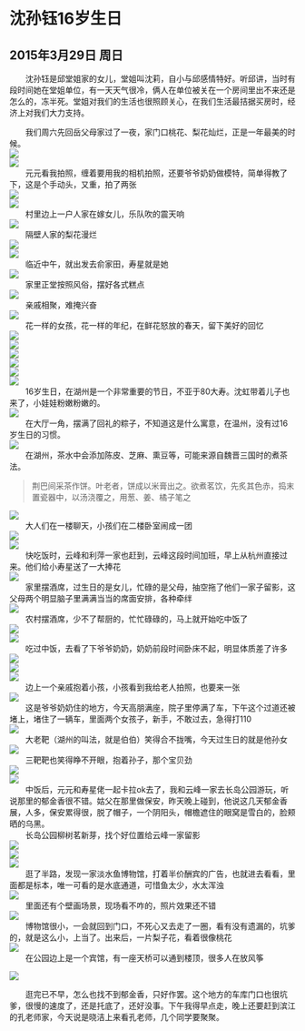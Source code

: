 沈孙钰16岁生日
=======================

2015年3月29日 周日
-----------------------
　　沈孙钰是邱堂姐家的女儿，堂姐叫沈莉，自小与邱感情特好。听邱讲，当时有段时间她在堂姐单位，有一天天气很冷，俩人在单位被关在一个房间里出不来还是怎么的，冻半死。堂姐对我们的生活也很照顾关心，在我们生活最拮据买房时，经济上对我们大力支持。

　　我们周六先回岳父母家过了一夜，家门口桃花、梨花灿烂，正是一年最美的时候。  
![]({{site.url}}/assets/blog-images/002/sm001.JPG)  
![]({{site.url}}/assets/blog-images/002/sm004.JPG)  
　　元元看我拍照，缠着要用我的相机拍照，还要爷爷奶奶做模特，简单得教了下，这是个手动头，又重，拍了两张  
![]({{site.url}}/assets/blog-images/002/sm002.JPG)  
![]({{site.url}}/assets/blog-images/002/sm003.JPG)  
　　村里边上一户人家在嫁女儿，乐队吹的震天响  
![]({{site.url}}/assets/blog-images/002/sm005.JPG)  
　　隔壁人家的梨花漫烂  
![]({{site.url}}/assets/blog-images/002/sm006.JPG)  
![]({{site.url}}/assets/blog-images/002/sm007.JPG)  
　　临近中午，就出发去俞家田，寿星就是她  
![]({{site.url}}/assets/blog-images/002/sm010.JPG)  
　　家里正堂按照风俗，摆好各式糕点  
![]({{site.url}}/assets/blog-images/002/sm011.JPG)  
　　亲戚相聚，难掩兴奋  
![]({{site.url}}/assets/blog-images/002/sm012.JPG)  
　　花一样的女孩，花一样的年纪，在鲜花怒放的春天，留下美好的回忆  
![]({{site.url}}/assets/blog-images/002/sm013.JPG)  
![]({{site.url}}/assets/blog-images/002/sm014.JPG)  
![]({{site.url}}/assets/blog-images/002/sm019.JPG)  
![]({{site.url}}/assets/blog-images/002/sm020.JPG)  
![]({{site.url}}/assets/blog-images/002/sm026.JPG)  
![]({{site.url}}/assets/blog-images/002/sm035.JPG)  
　　16岁生日，在湖州是一个非常重要的节日，不亚于80大寿。沈虹带着儿子也来了，小娃娃粉嫩粉嫩的。  
![]({{site.url}}/assets/blog-images/002/sm015.JPG)  
　　在大厅一角，摆满了回礼的粽子，不知道这是什么寓意，在温州，没有过16岁生日的习惯。  
![]({{site.url}}/assets/blog-images/002/sm016.JPG)  
　　在湖州，茶水中会添加陈皮、芝麻、熏豆等，可能来源自魏晋三国时的煮茶法。  
>荆巴间采茶作饼。叶老者，饼成以米膏出之。欲煮茗饮，先炙其色赤，捣末置瓷器中，以汤浇覆之，用葱、姜、橘子笔之

![]({{site.url}}/assets/blog-images/002/sm017.JPG)  
　　大人们在一楼聊天，小孩们在二楼卧室闹成一团  
![]({{site.url}}/assets/blog-images/002/sm018.JPG)  
![]({{site.url}}/assets/blog-images/002/sm022.JPG)  
　　快吃饭时，云峰和利萍一家也赶到，云峰这段时间加班，早上从杭州直接过来。他们给小寿星送了一大捧花  
![]({{site.url}}/assets/blog-images/002/sm023.JPG)  
　　家里摆酒席，过生日的是女儿，忙碌的是父母，抽空拖了他们一家子留影，这父母两个明显脑子里满满当当的席面安排，各种牵绊  
![]({{site.url}}/assets/blog-images/002/sm021.JPG)  
　　农村摆酒席，少不了帮厨的，忙忙碌碌的，马上就开始吃中饭了  
![]({{site.url}}/assets/blog-images/002/sm024.JPG)  
![]({{site.url}}/assets/blog-images/002/sm025.JPG)  
　　吃过中饭，去看了下爷爷奶奶，奶奶前段时间卧床不起，明显体质差了许多  
![]({{site.url}}/assets/blog-images/002/sm027.JPG)  
![]({{site.url}}/assets/blog-images/002/sm028.JPG)  
![]({{site.url}}/assets/blog-images/002/sm029.JPG)  
　　边上一个亲戚抱着小孩，小孩看到我给老人拍照，也要来一张  
![]({{site.url}}/assets/blog-images/002/sm030.JPG)  
　　这是爷爷奶奶住的地方，今天高朋满座，院子里停满了车，下午这个过道还被堵上，堵住了一辆车，里面两个女孩子，新手，不敢过去，急得打110  
![]({{site.url}}/assets/blog-images/002/sm031.JPG)  
　　大老靶（湖州的叫法，就是伯伯）笑得合不拢嘴，今天过生日的就是他孙女  
![]({{site.url}}/assets/blog-images/002/sm032.JPG)  
　　三靶靶也笑得睁不开眼，抱着孙子，那个宝贝劲  
![]({{site.url}}/assets/blog-images/002/sm033.JPG)  
![]({{site.url}}/assets/blog-images/002/sm034.JPG)  
　　中饭后，元元和寿星佬一起卡拉ok去了，我和云峰一家去长岛公园游玩，听说那里的郁金香很不错。姑父在那里做保安，昨天晚上碰到，他说这几天郁金香展，人多，保安累得很，脱了帽子，一个阴阳头，帽檐遮住的眼窝是雪白的，脸颊晒的乌黑。  
　　长岛公园柳树茗新芽，找个好位置给云峰一家留影  
![]({{site.url}}/assets/blog-images/002/sm036.JPG)  
![]({{site.url}}/assets/blog-images/002/sm037.JPG)  
![]({{site.url}}/assets/blog-images/002/sm038.JPG)  
　　逛了半路，发现一家淡水鱼博物馆，打着半价酬宾的广告，也就进去看看，里面都是标本，唯一可看的是水底通道，可惜鱼太少，水太浑浊   
![]({{site.url}}/assets/blog-images/002/sm040.JPG)  
　　里面还有个壁画场景，现场看不咋的，照片效果还不错  
![]({{site.url}}/assets/blog-images/002/sm039.JPG)  
　　博物馆很小，一会就回到门口，不死心又去走了一圈，看有没有遗漏的，坑爹的，就是这么小，上当了。出来后，一片梨子花，看着很像桃花  
![]({{site.url}}/assets/blog-images/002/sm041.JPG)  
　　在公园边上是一个宾馆，有一座天桥可以通到楼顶，很多人在放风筝

![]({{site.url}}/assets/blog-images/002/sm042.JPG)

　　逛完已不早，怎么也找不到郁金香，只好作罢。这个地方的车库门口也很坑爹，很慢的速度了，还是托底了，还好没事。下午我得早点走，晚上还要赶到滨江的孔老师家，今天说是晓洁上来看孔老师，几个同学要聚聚。
